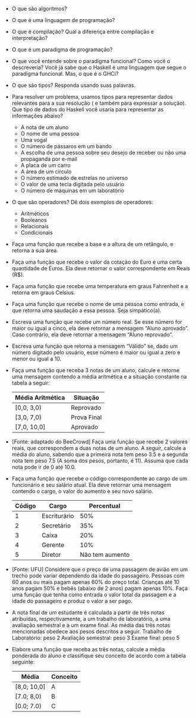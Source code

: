 - O que são algoritmos?

- O que é uma linguagem de programação?

- O que é compilação? Qual a diferença entre compilação e interpretação?

- O que é um paradigma de programação?

- O que você entende sobre o paradigma funcional? Como você o descreveria?
Você já sabe que o Haskell é uma linguagem que segue o paradigma funcional. Mas, o que é o
GHCi?

- O que são tipos? Responda usando suas palavras.

- Para resolver um problema, usamos tipos para representar dados relevantes para a sua
resolução ( e também para expressar a solução). Que tipo de dados do Haskell você usaria
para representar as informações abaixo?

    - A nota de um aluno
    - O nome de uma pessoa
    - Uma vogal
    - O número de pássaros em um bando
    - A escolha de uma pessoa sobre seu desejo de receber ou não uma propaganda por e-mail
    - A placa de um carro
    - A área de um círculo
    - O número estimado de estrelas no universo
    - O valor de uma tecla digitada pelo usuário
    - O número de máquinas em um laboratório

- O que são operadores? Dê dois exemplos de operadores:
    - Aritméticos
    - Booleanos
    - Relacionais
    - Condicionais

- Faça uma função que recebe a base e a altura de um retângulo, e retorna a sua área.

- Faça uma função que recebe o valor da cotação do Euro e uma certa quantidade de Euros. Ela
deve retornar o valor correspondente em Reais (R$).

- Faça uma função que recebe uma temperatura em graus Fahrenheit e a retorna em graus Celsius.

- Faça uma função que recebe o nome de uma pessoa como entrada, e que retorna uma saudação a
essa pessoa. Seja simpático(a).

- Escreva uma função que recebe um número real. Se esse número for maior ou igual a cinco,
ela deve retornar a mensagem “Aluno aprovado”. Caso contrário, ela deve retornar a
mensagem “Aluno reprovado”.

- Escreva uma função que retorna a mensagem “Válido” se, dado um número digitado pelo
usuário, esse número é maior ou igual a zero e menor ou igual a 10.

- Faça uma função que receba 3 notas de um aluno, calcule e retorne uma mensagem contendo a
média aritmética e a situação constante na tabela a seguir:

    Média Aritmética | Situação
    -----------------|--------------
    [0,0, 3,0)       | Reprovado
    [3,0, 7,0)       | Prova Final
    [7,0, 10,0]      | Aprovado

- [Fonte: adaptado do BeeCrowd] Faça uma função que recebe 2 valores reais, que correspondem
a duas notas de um aluno. A seguir, calcule a média do aluno, sabendo que a primeira nota
tem peso 3.5 e a segunda nota tem peso 7.5 (A soma dos pesos, portanto, é 11). Assuma que
cada nota pode ir de 0 até 10.0.

- Faça uma função que recebe o código correspondente ao cargo de um funcionário e seu
salário atual. Ela deve retornar uma mensagem contendo o cargo, o valor do aumento e seu
novo salário.

    Código| Cargo       | Percentual
    ------|-------------|------------
    1     | Escriturário| 50%
    2     | Secretário  | 35%
    3     | Caixa       | 20%
    4     | Gerente     | 10%
    5     |Diretor      | Não tem aumento

- [Fonte: UFU] Considere que o preço de uma passagem de avião em um trecho pode variar
dependendo da idade do passageiro. Pessoas com 60 anos ou mais pagam apenas 60% do preço
total. Crianças até 10 anos pagam 50% e bebês (abaixo de 2 anos) pagam apenas 10%. Faça
uma função que tenha como entrada o valor total da passagem e a idade do passageiro e
produz o valor a ser pago.

- A nota final de um estudante é calculada a partir de três notas atribuídas,
respectivamente, a um trabalho de laboratório, a uma avaliação semestral e a um exame
final. As média das três notas mencionadas obedece aos pesos descritos a seguir.
Trabalho de Laboratório: peso 2
Avaliação semestral: peso 3
Exame final: peso 5

- Elabore uma função que receba as três notas, calcule a média ponderada do aluno e
classifique seu conceito de acordo com a tabela seguinte:

    Média |Conceito
    ------|-------
    [8,0; 10,0]| A
    [7.0; 8,0)| B
    [0.0; 7.0)| C